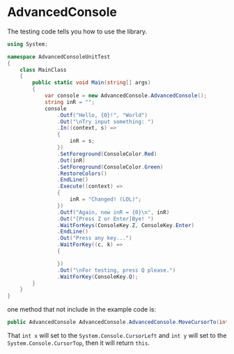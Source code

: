 # AdvancedConsole
The testing code tells you how to use the library.

```C#
using System;

namespace AdvancedConsoleUnitTest
{
    class MainClass
    {
        public static void Main(string[] args)
        {
            var console = new AdvancedConsole.AdvancedConsole();
            string inR = "";
            console
                .Outf("Hello, {0}!", "World")
                .Out("\nTry input something: ")
                .In((context, s) =>
                {
                    inR = s;
                })
                .SetForeground(ConsoleColor.Red)
                .Out(inR)
                .SetForeground(ConsoleColor.Green)
                .RestoreColors()
                .EndLine()
                .Execute((context) =>
                {
                    inR = "Changed! (LOL)";
                })
                .Outf("Again, now inR = {0}\n", inR)
                .Out("[Press Z or Enter]Bye! ")
                .WaitForKeys(ConsoleKey.Z, ConsoleKey.Enter)
                .EndLine()
                .Out("Press any key...")
                .WaitForKey((c, k) =>
                {

                })
                .Out("\nFor testing, press Q please.")
                .WaitForKey(ConsoleKey.Q);
        }
    }
}
```
one method that not include in the example code is:
```C#
public AdvancedConsole AdvancedConsole.AdvancedConsole.MoveCursorTo(int x, int y);
```
That `int x` will set to the `System.Console.CursorLeft` and `int y` will set to the `System.Console.CursorTop`, then it will return `this`.
